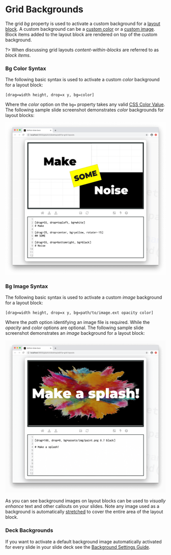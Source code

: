 # Grid Backgrounds

The grid *bg* property is used to activate a custom background for a [layout block](grid-layouts/drag-and-drop.md). A custom background can be a [custom color](#bg-color-syntax) or a [custom image](#bg-image-syntax). Block items added to the layout block are rendered on top of the custom background.

?> When discussing grid layouts *content-within-blocks* are referred to as *block items*.

### Bg Color Syntax

The following basic syntax is used to activate a custom *color* background for a layout block:

```
[drag=width height, drop=x y, bg=color]
```

Where the *color* option on the `bg=` property takes any valid [CSS Color Value](https://developer.mozilla.org/en-US/docs/Web/CSS/color_value). The following sample slide screenshot demonstrates *color* backgrounds for layout blocks:

![Sample slide demonstrating grid layouts custom background color](../_images/gitpitch-grid-layouts-bg-color.png)

### Bg Image Syntax

The following basic syntax is used to activate a custom *image* background for a layout block:

```
[drag=width height, drop=x y, bg=path/to/image.ext opacity color]
```

Where the *path* option identifying an image file is required. While the *opacity* and *color* options are optional. The following sample slide screenshot demonstrates an *image* background for a layout block:

![Sample slide demonstrating grid layouts custom background image](../_images/gitpitch-grid-layouts-bg-image.png)

As you can see background images on layout blocks can be used to *visually enhance* text and other callouts on your slides. Note any image used as a background is automatically [stretched](grid-layouts/stretch-image.md) to cover the entire area of the layout block.

### Deck Backgrounds

If you want to activate a default background image automatically activated for every slide in your slide deck see the [Background Settings Guide](/settings/background.md).

